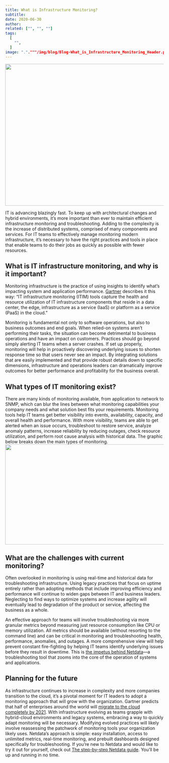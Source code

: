 ```yaml
---
title: What is Infrastructure Monitoring?
subtitle: 
date: 2020-06-30
author: 
related: ["", "", ""]
tags: 
  [
    "",
  ]
image: "."."""/img/blog/Blog-What_is_Infrastructure_Monitoring_Header.png.png".png".png".png".png"""""
---
```

<img class="alignnone size-medium wp-image-16343" src="/img/wp-archive/uploads/2022/03/Blog-What_is_Infrastructure_Monitoring_Header-600x450.png" alt="" width="600" height="450" />

IT is advancing blazingly fast. To keep up with architectural changes and hybrid environments, it’s more important than ever to maintain efficient infrastructure monitoring and troubleshooting. Adding to the complexity is the increase of distributed systems, comprised of many components and services. For IT teams to effectively manage monitoring modern infrastructure, it’s necessary to have the right practices and tools in place that enable teams to do their jobs as quickly as possible with fewer resources.
<div class="et_pb_module et_pb_text et_pb_text_0 et_pb_text_align_left et_pb_bg_layout_light">
<div class="et_pb_text_inner">
<h2>What is IT infrastructure monitoring, and why is it important?</h2>
Monitoring infrastructure is the practice of using insights to identify what’s impacting system and application performance. <a title="Gartner" href="https://www.cio.com/resources/201989/2019-gartner-market-guide-for-it-infrastructure-monitoring-tools" target="_blank" rel="noopener noreferrer">Gartner</a> describes it this way: “IT infrastructure monitoring (ITIM) tools capture the health and resource utilization of IT infrastructure components that reside in a data center, the edge, infrastructure as a service (IaaS) or platform as a service (PaaS) in the cloud.”

Monitoring is fundamental not only to software operations, but also to business outcomes and end goals. When relied-on systems aren’t performing their tasks, the situation can become detrimental to business operations and have an impact on customers. Practices should go beyond simply alerting IT teams when a server crashes. If set up properly, monitoring will help in proactively discovering underlying issues to shorten response time so that users never see an impact. By integrating solutions that are easily implemented and that provide robust details down to specific dimensions, infrastructure and operations leaders can dramatically improve outcomes for better performance and profitability for the business overall.

</div>
</div>
<div class="et_pb_module et_pb_text et_pb_text_1 et_pb_text_align_left et_pb_bg_layout_light">
<div class="et_pb_text_inner">
<h2>What types of IT monitoring exist?</h2>
There are many kinds of monitoring available, from application to network to SNMP, which can blur the lines between what monitoring capabilities your company needs and what solution best fits your requirements. Monitoring tools help IT teams get better visibility into events, availability, capacity, and overall health and performance. With more visibility, teams are able to get alerted when an issue occurs, troubleshoot to restore service, analyze anomaly patterns, increase reliability by reducing outages, check resource utilization, and perform root cause analysis with historical data. The graphic below breaks down the main types of monitoring.

</div>
<img class="alignnone size-medium wp-image-16345" src="/img/wp-archive/uploads/2022/03/itim-980x520-1-600x318.png" alt="" width="600" height="318" />
<h2>What are the challenges with current monitoring?</h2>
Often overlooked in monitoring is using real-time and historical data for troubleshooting infrastructure. Using legacy practices that focus on uptime entirely rather than adopting methods that include improving efficiency and performance will continue to widen gaps between IT and business leaders. Neglecting to find ways to optimize systems and increase agility will eventually lead to degradation of the product or service, affecting the business as a whole.

An effective approach for teams will involve troubleshooting via more granular metrics beyond measuring just resource consumption like CPU or memory utilization. All metrics should be available (without resorting to the command line) and can be critical in monitoring and troubleshooting health, performance, anomalies, and outages. A more comprehensive view will help prevent constant fire-fighting by helping IT teams identify underlying issues before they result in downtime. This is <a title="the impetus behind Netdata" href="https://staging-www.netdata.cloud/blog/redefining-monitoring-netdata/" target="_blank" rel="noopener noreferrer">the impetus behind Netdata</a>—a troubleshooting tool that zooms into the core of the operation of systems and applications.
<h2>Planning for the future</h2>
As infrastructure continues to increase in complexity and more companies transition to the cloud, it’s a pivotal moment for IT leaders to adopt a monitoring approach that will grow with the organization. Gartner predicts that half of enterprises around the world will <a title="migrate to the cloud completely by 2021" href="https://www.gartner.com/smarterwithgartner/cloud-computing-enters-its-second-decade/" target="_blank" rel="noopener noreferrer">migrate to the cloud completely by 2021</a>. With infrastructure evolving as teams grapple with hybrid-cloud environments and legacy systems, embracing a way to quickly adapt monitoring will be necessary. Modifying evolved practices will likely involve reassessing the patchwork of monitoring tools your organization likely uses. Netdata’s approach is simple: easy installation, access to unlimited metrics, real-time monitoring, and prebuilt dashboards designed specifically for troubleshooting. If you’re new to Netdata and would like to try it out for yourself, check out <a title="The step-by-step Netdata guide" href="https://learn.netdata.cloud/guides/step-by-step/step-00" target="_blank" rel="noopener noreferrer">The step-by-step Netdata guide</a>. You’ll be up and running in no time.

</div>
